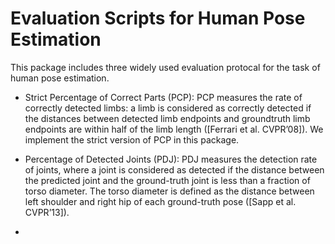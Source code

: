 # Evaluation Scripts for Human Pose Estimation

This package includes three widely used evaluation protocal for the task of human pose estimation. 
* 	Strict Percentage of Correct Parts (PCP): 
 	PCP measures the rate of correctly detected limbs: a limb is considered as correctly detected if the distances between detected limb endpoints and groundtruth limb endpoints are within half of the limb length ([Ferrari et al. CVPR’08]). We implement the strict version of PCP in this package.

* 	Percentage of Detected Joints (PDJ):
 	PDJ measures the detection rate of joints, where a joint is considered as detected if the distance between the predicted joint and the ground-truth joint is less than a fraction of torso diameter. The torso diameter is defined as the distance between left shoulder and right hip of each ground-truth pose ([Sapp et al. CVPR’13]).

* 	


	

